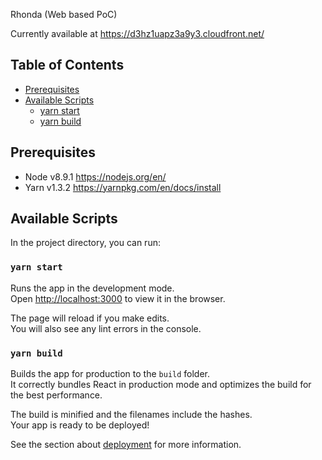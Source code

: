 Rhonda (Web based PoC)

Currently available at https://d3hz1uapz3a9y3.cloudfront.net/

## Table of Contents

- [Prerequisites](#prerequisites)
- [Available Scripts](#available-scripts)
  - [yarn start](#npm-start)
  - [yarn build](#npm-run-build)

## Prerequisites

* Node v8.9.1 https://nodejs.org/en/
* Yarn v1.3.2 https://yarnpkg.com/en/docs/install

## Available Scripts

In the project directory, you can run:

### `yarn start`

Runs the app in the development mode.<br>
Open [http://localhost:3000](http://localhost:3000) to view it in the browser.

The page will reload if you make edits.<br>
You will also see any lint errors in the console.

### `yarn build`

Builds the app for production to the `build` folder.<br>
It correctly bundles React in production mode and optimizes the build for the best performance.

The build is minified and the filenames include the hashes.<br>
Your app is ready to be deployed!

See the section about [deployment](#deployment) for more information.
